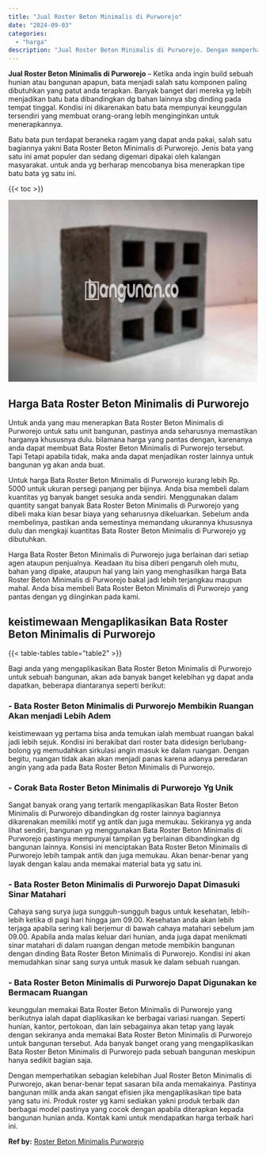 ```yaml
---
title: "Jual Roster Beton Minimalis di Purworejo"
date: "2024-09-03"
categories: 
  - "harga"
description: "Jual Roster Beton Minimalis di Purworejo. Dengan memperhatikan sebagian kelebihan Jual Roster Beton Minimalis di Purworejo, akan benar-benar tepat sasaran bi..."
---
```


**Jual Roster Beton Minimalis di Purworejo** – Ketika anda ingin build sebuah hunian atau bangunan apapun, bata menjadi salah satu komponen paling dibutuhkan yang patut anda terapkan. Banyak banget dari mereka yg lebih menjadikan batu bata dibandingkan dg bahan lainnya sbg dinding pada tempat tinggal. Kondisi ini dikarenakan batu bata mempunyai keunggulan tersendiri yang membuat orang-orang lebih menginginkan untuk menerapkannya.

Batu bata pun terdapat beraneka ragam yang dapat anda pakai, salah satu bagiannya yakni Bata Roster Beton Minimalis di Purworejo. Jenis bata yang satu ini amat populer dan sedang digemari dipakai oleh kalangan masyarakat. untuk anda yg berharap mencobanya bisa menerapkan tipe batu bata yg satu ini.

{{< toc >}}

![Jual Roster Beton Minimalis di Purworejo](/images/bata-roster-minimalis-18.png)

## Harga Bata Roster Beton Minimalis di Purworejo

Untuk anda yang mau menerapkan Bata Roster Beton Minimalis di Purworejo untuk satu unit bangunan, pastinya anda seharusnya memastikan harganya khususnya dulu. bilamana harga yang pantas dengan, karenanya anda dapat membuat Bata Roster Beton Minimalis di Purworejo tersebut. Tapi Tetapi apabila tidak, maka anda dapat menjadikan roster lainnya untuk bangunan yg akan anda buat.

Untuk harga Bata Roster Beton Minimalis di Purworejo kurang lebih Rp. 5000 untuk ukuran persegi panjang per bijinya. Anda bisa membeli dalam kuantitas yg banyak banget sesuka anda sendiri. Menggunakan dalam quantity sangat banyak Bata Roster Beton Minimalis di Purworejo yang dibeli maka kian besar biaya yang seharusnya dikeluarkan. Sebelum anda membelinya, pastikan anda semestinya memandang ukurannya khususnya dulu dan mengkaji kuantitas Bata Roster Beton Minimalis di Purworejo yg dibutuhkan.

Harga Bata Roster Beton Minimalis di Purworejo juga berlainan dari setiap agen ataupun penjualnya. Keadaan itu bisa diberi pengaruh oleh mutu, bahan yang dipake, ataupun hal yang lain yang menghasilkan harga Bata Roster Beton Minimalis di Purworejo bakal jadi lebih terjangkau maupun mahal. Anda bisa membeli Bata Roster Beton Minimalis di Purworejo yang pantas dengan yg diinginkan pada kami.

## keistimewaan Mengaplikasikan Bata Roster Beton Minimalis di Purworejo

{{< table-tables table="table2" >}}

Bagi anda yang mengaplikasikan Bata Roster Beton Minimalis di Purworejo untuk sebuah bangunan, akan ada banyak banget kelebihan yg dapat anda dapatkan, beberapa diantaranya seperti berikut:

### \- Bata Roster Beton Minimalis di Purworejo Membikin Ruangan Akan menjadi Lebih Adem

keistimewaan yg pertama bisa anda temukan ialah membuat ruangan bakal jadi lebih sejuk. Kondisi ini berakibat dari roster bata didesign berlubang-bolong yg memudahkan sirkulasi angin masuk ke dalam ruangan. Dengan begitu, ruangan tidak akan akan menjadi panas karena adanya peredaran angin yang ada pada Bata Roster Beton Minimalis di Purworejo.

### \- Corak Bata Roster Beton Minimalis di Purworejo Yg Unik

Sangat banyak orang yang tertarik mengaplikasikan Bata Roster Beton Minimalis di Purworejo dibandingkan dg roster lainnya bagiannya dikarenakan memiliki motif yg antik dan juga memukau. Sekiranya yg anda lihat sendiri, bangunan yg menggunakan Bata Roster Beton Minimalis di Purworejo pastinya mempunyai tampilan yg berlainan dibandingkan dg bangunan lainnya. Konsisi ini menciptakan Bata Roster Beton Minimalis di Purworejo lebih tampak antik dan juga memukau. Akan benar-benar yang layak dengan kalau anda memakai material bata yg satu ini.

### \- Bata Roster Beton Minimalis di Purworejo Dapat Dimasuki Sinar Matahari

Cahaya sang surya juga sungguh-sungguh bagus untuk kesehatan, lebih-lebih ketika di pagi hari hingga jam 09.00. Kesehatan anda akan lebih terjaga apabila sering kali berjemur di bawah cahaya matahari sebelum jam 09.00. Apabila anda malas keluar dari hunian, anda juga dapat menikmati sinar matahari di dalam ruangan dengan metode membikin bangunan dengan dinding Bata Roster Beton Minimalis di Purworejo. Kondisi ini akan memudahkan sinar sang surya untuk masuk ke dalam sebuah ruangan.

### \- Bata Roster Beton Minimalis di Purworejo Dapat Digunakan ke Bermacam Ruangan

keunggulan memakai Bata Roster Beton Minimalis di Purworejo yang berikutnya ialah dapat diaplikasikan ke berbagai variasi ruangan. Seperti hunian, kantor, pertokoan, dan lain sebagainya akan tetap yang layak dengan sekiranya anda memakai Bata Roster Beton Minimalis di Purworejo untuk bangunan tersebut. Ada banyak banget orang yang mengaplikasikan Bata Roster Beton Minimalis di Purworejo pada sebuah bangunan meskipun hanya sedikit bagian saja.

Dengan memperhatikan sebagian kelebihan Jual Roster Beton Minimalis di Purworejo, akan benar-benar tepat sasaran bila anda memakainya. Pastinya bangunan milik anda akan sangat efisien jika mengaplikasikan tipe bata yang satu ini. Produk roster yg kami sediakan yakni produk terbaik dan berbagai model pastinya yang cocok dengan apabila diterapkan kepada bangunan hunian anda. Kontak kami untuk mendapatkan harga terbaik hari ini.

**Ref by:** [Roster Beton Minimalis Purworejo](https://id.wikipedia.org/wiki/Roster)
